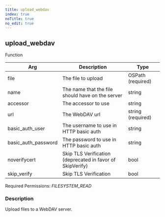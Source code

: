 ```yaml
---
title: upload_webdav
index: true
noTitle: true
no_edit: true
---
```




<div class="vql_item"></div>


## upload_webdav
<span class='vql_type pull-right page-header'>Function</span>



<div class="vqlargs"></div>

Arg | Description | Type
----|-------------|-----
file|The file to upload|OSPath (required)
name|The name that the file should have on the server|string
accessor|The accessor to use|string
url|The WebDAV url|string (required)
basic_auth_user|The username to use in HTTP basic auth|string
basic_auth_password|The password to use in HTTP basic auth|string
noverifycert|Skip TLS Verification (deprecated in favor of SkipVerify)|bool
skip_verify|Skip TLS Verification|bool

Required Permissions: 
<i class="linkcolour label pull-right label-success">FILESYSTEM_READ</i>

### Description

Upload files to a WebDAV server.

